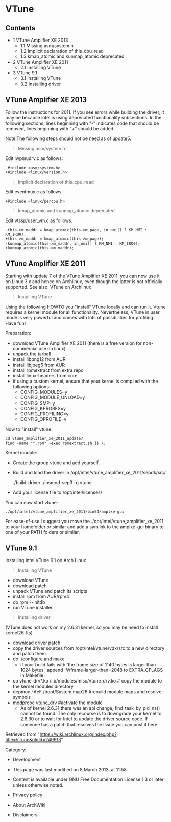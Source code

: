 VTune
=====

Contents
--------

-   1 VTune Amplifier XE 2013
    -   1.1 Missing asm/system.h
    -   1.2 Implicit declaration of this_cpu_read
    -   1.3 kmap_atomic and kunmap_atomic deprecated
-   2 VTune Amplifier XE 2011
    -   2.1 Installing VTune
-   3 VTune 9.1
    -   3.1 Installing VTune
    -   3.2 Installing driver

VTune Amplifier XE 2013
-----------------------

Follow the instructions for 2011. If you see errors while building the
driver, it may be because intel is using deprecated functionality
subsections. In the following sections, lines beginning with "-"
indicates code that should be removed, lines beginning with "+" should
be added.

Note:The following steps should not be need as of update5.

> Missing asm/system.h

Edit lwpmudrv.c as follows:

    -#include <asm/system.h>
    +#include <linux/version.h>

> Implicit declaration of this_cpu_read

Edit eventmux.c as follows:

    +#include <linux/percpu.h>

> kmap_atomic and kunmap_atomic deprecated

Edit vtssp/user_vm.c as follows:

    -this->m_maddr = kmap_atomic(this->m_page, in_nmi() ? KM_NMI : KM_IRQ0);
    +this->m_maddr = kmap_atomic(this->m_page);
    -kunmap_atomic(this->m_maddr, in_nmi() ? KM_NMI : KM_IRQ0);
    +kunmap_atomic(this->m_maddr);

VTune Amplifier XE 2011
-----------------------

Starting with update 7 of the VTune Amplifier XE 2011, you can now use
it on Linux 3.x and hence on Archlinux, even though the latter is not
officially supported. See also: VTune on Archlinux

> Installing VTune

Using the following HOWTO you "install" VTune locally and can run it.
Vtune requires a kernel module for all functionality. Nevertheless,
VTune in user mode is very powerful and comes with lots of possibilities
for profiling. Have fun!

Preparation:

-   download VTune Amplifier XE 2011 (there is a free version for
    non-commercial use on linux)
-   unpack the tarball
-   install libpng12 from AUR
-   install libjpeg6 from AUR
-   install rpmextract from extra repo
-   install linux-headers from core
-   if using a custom kernel, ensure that your kernel is compiled with
    the following options:
    -   CONFIG_MODULES=y
    -   CONFIG_MODULE_UNLOAD=y
    -   CONFIG_SMP=y
    -   CONFIG_KPROBES=y
    -   CONFIG_PROFILING=y
    -   CONFIG_OPROFILE=y

Now to "install" vtune:

    cd vtune_amplifier_xe_2011_update7
    find -name "*.rpm" -exec rpmextract.sh {} \;

Kernel module:

-   Create the group vtune and add yourself.
-   Build and load the driver in
    /opt/intel/vtune_amplifier_xe_2011/sepdk/src/

    ./build-driver
    ./insmod-sep3 -g vtune

-   Add your license file to /opt/intel/licenses/

You can now start vtune:

    ./opt/intel/vtune_amplifier_xe_2011/bin64/amplxe-gui

For ease-of-use I suggest you move the
./opt/intel/vtune_amplifier_xe_2011 to your homefolder or similar and
add a symlink to the amplxe-gui binary to one of your PATH folders or
similar.

VTune 9.1
---------

Installing Intel VTune 9.1 on Arch Linux

> Installing VTune

-   download VTune
-   download patch
-   unpack VTune and patch its scripts
-   install rpm from AUR/rpm4
-   do rpm --initdb
-   run VTune installer

> Installing driver

(VTune does not work on my 2.6.31 kernel, so you may be need to install
kernel26-lts)

-   download driver patch
-   copy the driver sources from /opt/intel/vtune/vdk/src to a new
    directory and patch them.
-   do ./configure and make
    -   if your build fails with 'the frame size of 1140 bytes is larger
        than 1024 bytes', append -Wframe-larger-than=2048 to
        EXTRA_CFLAGS in Makefile
-   cp vtune_drv*.ko /lib/modules/misc/vtune_drv.ko # copy the module to
    the kernel modules directory
-   depmod -AeF /boot/System.map26 #rebuild module maps and resolve
    symbols
-   modprobe vtune_drv #activate the module
    -   As of kernel 2.6.31 there was an api change,
        find_task_by_pid_ns() cannot be found. The only recourse is to
        downgrade your kernel to 2.6.30 or to wait for Intel to update
        the driver source code. If someone has a patch that resolves the
        issue you can post it here.

Retrieved from
"https://wiki.archlinux.org/index.php?title=VTune&oldid=249913"

Category:

-   Development

-   This page was last modified on 8 March 2013, at 11:58.
-   Content is available under GNU Free Documentation License 1.3 or
    later unless otherwise noted.
-   Privacy policy
-   About ArchWiki
-   Disclaimers
